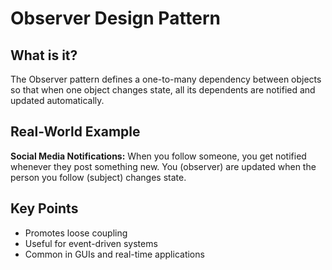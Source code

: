 # Observer Design Pattern

## What is it?

The Observer pattern defines a one-to-many dependency between objects so that when one object changes state, all its dependents are notified and updated automatically.

## Real-World Example

**Social Media Notifications:** When you follow someone, you get notified whenever they post something new. You (observer) are updated when the person you follow (subject) changes state.

## Key Points

- Promotes loose coupling
- Useful for event-driven systems
- Common in GUIs and real-time applications
